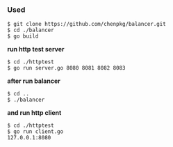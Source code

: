 ### Used

```shell
$ git clone https://github.com/chenpkg/balancer.git
$ cd ./balancer
$ go build
```

**run http test server**

```shell
$ cd ./httptest
$ go run server.go 8080 8081 8082 8083
```

**after run balancer**

```shell
$ cd ..
$ ./balancer
```

**and run http client**

```shell
$ cd ./httptest
$ go run client.go
127.0.0.1:8080
```